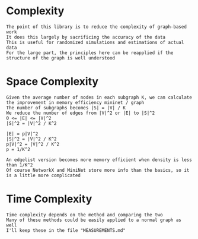 # Complexity
    The point of this library is to reduce the complexity of graph-based work
    It does this largely by sacrificing the accuracy of the data
    This is useful for randomized simulations and estimations of actual data
    For the large part, the principles here can be reapplied if the structure of the graph is well understood

# Space Complexity
    Given the average number of nodes in each subgraph K, we can calculate the improvement in memory efficiency mininet / graph
    The number of subgraphs becomes |S| = |V| / K
    We reduce the number of edges from |V|^2 or |E| to |S|^2
    0 <= |E| <= |V|^2
    |S|^2 = |V|^2 / K^2

    |E| = p|V|^2
    |S|^2 = |V|^2 / K^2
    p|V|^2 = |V|^2 / K^2
    p = 1/K^2

    An edgelist version becomes more memory efficient when density is less than 1/K^2
    Of course NetworkX and MiniNet store more info than the basics, so it is a little more complicated

# Time Complexity
    Time complexity depends on the method and comparing the two
    Many of these methods could be easily applied to a normal graph as well
    I'll keep these in the file "MEASUREMENTS.md"
    